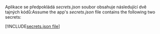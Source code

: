 <span data-ttu-id="cd1cd-101">Aplikace se předpokládá *secrets.json* soubor obsahuje následující dvě tajných kódů:</span><span class="sxs-lookup"><span data-stu-id="cd1cd-101">Assume the app's *secrets.json* file contains the following two secrets:</span></span>

[!INCLUDE[secrets.json file](secrets-json-file.md)]
